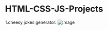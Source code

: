 # HTML-CSS-JS-Projects
1.cheesy jokes generator:
  ![image](https://github.com/bestcoolestp/HTML-CSS-JS-Projects/assets/108534975/3a2342bb-f8f7-4aaf-81d0-9e1ec2a29077)

